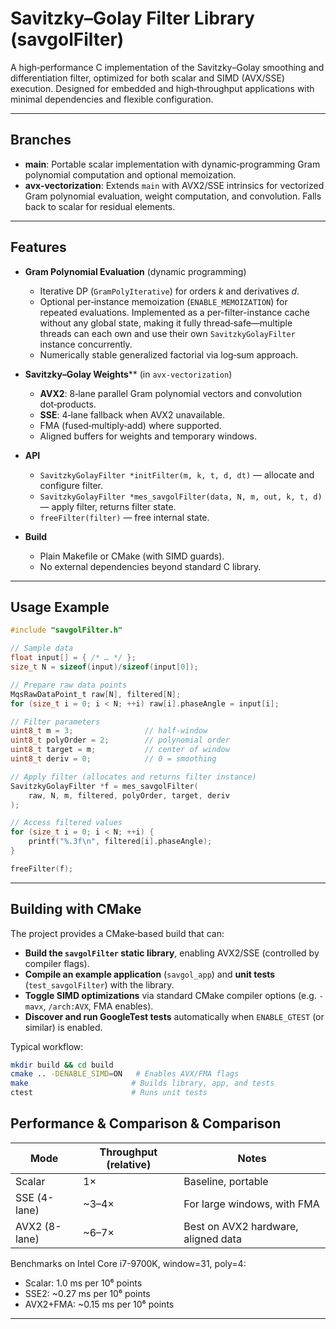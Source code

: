 # Savitzky–Golay Filter Library (savgolFilter)

A high‑performance C implementation of the Savitzky–Golay smoothing and differentiation filter, optimized for both scalar and SIMD (AVX/SSE) execution. Designed for embedded and high‑throughput applications with minimal dependencies and flexible configuration.

---

## Branches

* **main**: Portable scalar implementation with dynamic‑programming Gram polynomial computation and optional memoization.
* **avx-vectorization**: Extends `main` with AVX2/SSE intrinsics for vectorized Gram polynomial evaluation, weight computation, and convolution. Falls back to scalar for residual elements.

---

## Features

* **Gram Polynomial Evaluation** (dynamic programming)

  * Iterative DP (`GramPolyIterative`) for orders *k* and derivatives *d*.
  * Optional per‑instance memoization (`ENABLE_MEMOIZATION`) for repeated evaluations. Implemented as a per-filter-instance cache without any global state, making it fully thread‑safe—multiple threads can each own and use their own `SavitzkyGolayFilter` instance concurrently.
  * Numerically stable generalized factorial via log‑sum approach.

* **Savitzky–Golay Weights**\*\* (in `avx-vectorization`)

  * **AVX2**: 8‑lane parallel Gram polynomial vectors and convolution dot‑products.
  * **SSE**: 4‑lane fallback when AVX2 unavailable.
  * FMA (fused‑multiply‑add) where supported.
  * Aligned buffers for weights and temporary windows.

* **API**

  * `SavitzkyGolayFilter *initFilter(m, k, t, d, dt)` — allocate and configure filter.
  * `SavitzkyGolayFilter *mes_savgolFilter(data, N, m, out, k, t, d)` — apply filter, returns filter state.
  * `freeFilter(filter)` — free internal state.

* **Build**

  * Plain Makefile or CMake (with SIMD guards).
  * No external dependencies beyond standard C library.

---

## Usage Example

```c
#include "savgolFilter.h"

// Sample data
float input[] = { /* … */ };
size_t N = sizeof(input)/sizeof(input[0]);

// Prepare raw data points
MqsRawDataPoint_t raw[N], filtered[N];
for (size_t i = 0; i < N; ++i) raw[i].phaseAngle = input[i];

// Filter parameters
uint8_t m = 3;                // half-window
uint8_t polyOrder = 2;        // polynomial order
uint8_t target = m;           // center of window
uint8_t deriv = 0;            // 0 = smoothing

// Apply filter (allocates and returns filter instance)
SavitzkyGolayFilter *f = mes_savgolFilter(
    raw, N, m, filtered, polyOrder, target, deriv
);

// Access filtered values
for (size_t i = 0; i < N; ++i) {
    printf("%.3f\n", filtered[i].phaseAngle);
}

freeFilter(f);
```

---

## Building with CMake

The project provides a CMake‑based build that can:

* **Build the `savgolFilter` static library**, enabling AVX2/SSE (controlled by compiler flags).
* **Compile an example application** (`savgol_app`) and **unit tests** (`test_savgolFilter`) with the library.
* **Toggle SIMD optimizations** via standard CMake compiler options (e.g. `-mavx`, `/arch:AVX`, FMA enables).
* **Discover and run GoogleTest tests** automatically when `ENABLE_GTEST` (or similar) is enabled.

Typical workflow:

```bash
mkdir build && cd build
cmake .. -DENABLE_SIMD=ON   # Enables AVX/FMA flags
make                       # Builds library, app, and tests
ctest                      # Runs unit tests
```

## Performance & Comparison & Comparison

| Mode          | Throughput (relative) | Notes                               |
| ------------- | --------------------- | ----------------------------------- |
| Scalar        | 1×                    | Baseline, portable                  |
| SSE (4-lane)  | \~3–4×                | For large windows, with FMA         |
| AVX2 (8-lane) | \~6–7×                | Best on AVX2 hardware, aligned data |

Benchmarks on Intel Core i7-9700K, window=31, poly=4:

* Scalar: 1.0 ms per 10⁶ points
* SSE2: \~0.27 ms per 10⁶ points
* AVX2+FMA: \~0.15 ms per 10⁶ points

---

